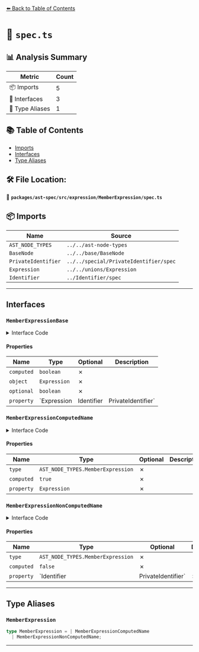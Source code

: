 [⬅️ Back to Table of Contents](../../../../../index.md)

# 📄 `spec.ts`

## 📊 Analysis Summary

| Metric | Count |
|--------|-------|
| 📦 Imports | 5 |
| 📐 Interfaces | 3 |
| 📑 Type Aliases | 1 |

## 📚 Table of Contents

- [Imports](#imports)
- [Interfaces](#interfaces)
- [Type Aliases](#type-aliases)

## 🛠️ File Location:
📂 **`packages/ast-spec/src/expression/MemberExpression/spec.ts`**

## 📦 Imports

| Name | Source |
|------|--------|
| `AST_NODE_TYPES` | `../../ast-node-types` |
| `BaseNode` | `../../base/BaseNode` |
| `PrivateIdentifier` | `../../special/PrivateIdentifier/spec` |
| `Expression` | `../../unions/Expression` |
| `Identifier` | `../Identifier/spec` |


---

## Interfaces

### `MemberExpressionBase`

<details><summary>Interface Code</summary>

```ts
interface MemberExpressionBase extends BaseNode {
  computed: boolean;
  object: Expression;
  optional: boolean;
  property: Expression | Identifier | PrivateIdentifier;
}
```
</details>

#### Properties

| Name | Type | Optional | Description |
|------|------|----------|-------------|
| `computed` | `boolean` | ✗ |  |
| `object` | `Expression` | ✗ |  |
| `optional` | `boolean` | ✗ |  |
| `property` | `Expression | Identifier | PrivateIdentifier` | ✗ |  |

### `MemberExpressionComputedName`

<details><summary>Interface Code</summary>

```ts
export interface MemberExpressionComputedName extends MemberExpressionBase {
  type: AST_NODE_TYPES.MemberExpression;
  computed: true;
  property: Expression;
}
```
</details>

#### Properties

| Name | Type | Optional | Description |
|------|------|----------|-------------|
| `type` | `AST_NODE_TYPES.MemberExpression` | ✗ |  |
| `computed` | `true` | ✗ |  |
| `property` | `Expression` | ✗ |  |

### `MemberExpressionNonComputedName`

<details><summary>Interface Code</summary>

```ts
export interface MemberExpressionNonComputedName extends MemberExpressionBase {
  type: AST_NODE_TYPES.MemberExpression;
  computed: false;
  property: Identifier | PrivateIdentifier;
}
```
</details>

#### Properties

| Name | Type | Optional | Description |
|------|------|----------|-------------|
| `type` | `AST_NODE_TYPES.MemberExpression` | ✗ |  |
| `computed` | `false` | ✗ |  |
| `property` | `Identifier | PrivateIdentifier` | ✗ |  |


---

## Type Aliases

### `MemberExpression`

```ts
type MemberExpression = | MemberExpressionComputedName
  | MemberExpressionNonComputedName;
```


---